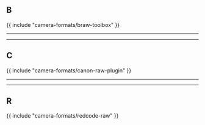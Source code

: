 ## B

{{ include "camera-formats/braw-toolbox" }}

---


---

## C

{{ include "camera-formats/canon-raw-plugin" }}

---


---

## R

{{ include "camera-formats/redcode-raw" }}

